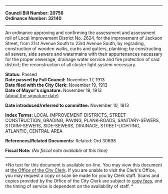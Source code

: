 * * * * *  
  
**Council Bill Number: [](#h0)[](#h2)20756**   
**Ordinance Number: 32140**  
  
* * * * *  
  
An ordinance approving and confirming the assessment and assessment roll of Local Improvement District No. 2624, for the improvement of Jackson Street, from 21st Avenue South to 23rd Avenue South, by regrading, construction of wooden walks, curbs and gutters, planking; by constructing all sewers, side sewers and watermains with their appurtenances necessary for the proper sewerage, drainage water service and fire protection of said district; the reconstruction of all cluster light system necessary.  
  
**Status:** Passed   
**Date passed by Full Council:** November 17, 1913   
**Date filed with the City Clerk:** November 19, 1913   
**Date of Mayor's signature:** November 19, 1913   
[(about the signature date)](/~public/approvaldate.htm)   
  
  
**Date introduced/referred to committee:** November 10, 1913   
  
**Index Terms:** LOCAL-IMPROVEMENT-DISTRICTS, STREET-CONSTRUCTION, GRADING, PAVING, PLANK-ROADS, SANITARY-SEWERS, STORM-SEWERS, SIDE-SEWERS, DRAINAGE, STREET-LIGHTING, ATLANTIC, CENTRAL-AREA  
  
**References/Related Documents:** Related: Ord 30698  
  
**Fiscal Note:** *(No fiscal note available at this time)*  
  
* * * * *  
  
*No text for this document is available on-line. You may view this document at [the Office of the City Clerk](http://www.seattle.gov/leg/clerk/contactUs.htm). If you are unable to visit the Clerk's Office, you may request a copy or scan be made for you by Clerk staff. Scans and copies provided by the Office of the City Clerk are subject to [copy fees](http://clerk.seattle.gov/~public/clerkfees.htm), and the timing of service is dependent on the availability of staff. *  
  
  
